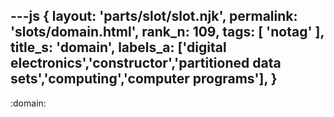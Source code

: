 ---js
{
  layout: 'parts/slot/slot.njk',
  permalink: 'slots/domain.html',
  rank_n: 109,
  tags: [ 'notag' ],
  title_s: 'domain',
  labels_a: ['digital electronics','constructor','partitioned data sets','computing','computer programs'],
}
---
:domain:

